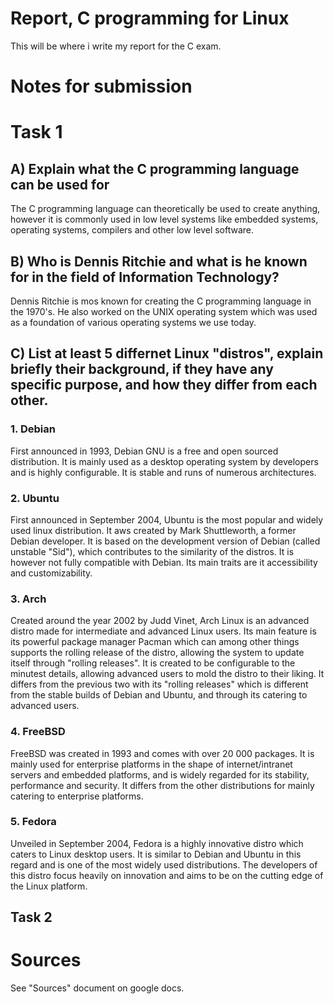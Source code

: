 # Report, C programming for Linux
This will be where i write my report for the C exam.

# Notes for submission

# Task 1
## A) Explain what the C programming language can be used for
The C programming language can theoretically be used to create anything, however it is commonly used in low level systems like embedded systems, operating systems, compilers and other low level software.

## B) Who is Dennis Ritchie and what is he known for in the field of Information Technology?
Dennis Ritchie is mos known for creating the C programming language in the 1970's. He also worked on the UNIX operating system which was used as a foundation of various operating systems we use today.

## C) List at least 5 differnet Linux "distros", explain briefly their background, if they have  any specific purpose, and how they differ from each other.
### 1. Debian
First announced in 1993, Debian GNU is a free and open sourced distribution. It is mainly used as a desktop operating system by developers and is highly configurable. It is stable and runs of numerous architectures.

### 2. Ubuntu
First announced in September 2004, Ubuntu is the most popular and widely used linux distribution. It aws created by Mark Shuttleworth, a former Debian developer. It is based on the development version of Debian (called unstable "Sid"), which contributes to the similarity of the distros. It is however not fully compatible with Debian. Its main traits are it accessibility and customizability. 

### 3. Arch
Created around the year 2002 by Judd Vinet, Arch Linux is an advanced distro made for intermediate and advanced Linux users. Its main feature is its powerful package manager Pacman which can among other things supports the rolling release of the distro, allowing the system to update itself through "rolling releases".
It is created to be configurable to the minutest details, allowing advanced users to mold the distro to their liking. It differs from the previous two with its "rolling releases" which is different from the stable builds of Debian and Ubuntu, and through its catering to advanced users. 

### 4. FreeBSD
FreeBSD was created in 1993 and comes with over 20 000 packages. It is mainly used for enterprise platforms in the shape of internet/intranet servers and embedded platforms, and is widely regarded for its stability, performance and security. It differs from the other distributions for mainly catering to enterprise platforms.

### 5. Fedora
Unveiled in September 2004, Fedora is a highly innovative distro which caters to Linux desktop users. It is similar to Debian and Ubuntu in this regard and is one of the most widely used distributions. The developers of this distro focus heavily on innovation and aims to be on the cutting edge of the Linux platform. 

## Task 2

# Sources 
See "Sources" document on google docs.
